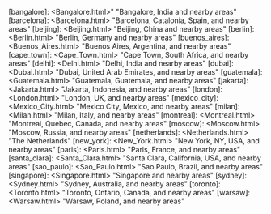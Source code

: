 <!-- Repositories -->

[repo:alut]: <https://github.com/blackberry/ALUT> "Repo: ALUT, OpenAL Utilities"
[repo:bbuijs]: <http://github.com/blackberry/bbui.js> "Repo: bbUI.js Framework for WebWorks"
[repo:cascadescommunitysamples]: <http://github.com/blackberry/Cascades-Community-Samples> "Repo: Community - RIM and non-RIM - Samples using the Cascades framework"
[repo:cascades-samples]: <http://github.com/blackberry/Cascades-Samples> "repo: Official Cascades Samples"
[repo:gameplay]: <http://github.com/blackberry/Gameplay> "Repo: Gameplay, a Portable, OpenSource Gaming Framework"
[repo:jquery-mobile-samples]: <http://github.com/blackberry/jQuery-Mobile-Samples> "Repo: jQuery-Mobile-Samples Repository"
[repo:ndk-samples]: <http://github.com/blackberry/NDK-Samples> "Repo: Native Samples that can be used with the NDK"
[repo:openal]: <http://github.com/blackberry/OpenAL> "Repo: OpenAL"
[repo:picturewall]: <http://github.com/blackberry/PictureWall> "Repo: HTML5 Application to display pictures on a wall of devices"
[repo:qrencode]: <http://github.com/blackberry/QREncode> "QREncode Repository"
[repo:ripple-ui]: <http://github.com/blackberry/Ripple-UI> "Repo: Ripple UI Emulator"
[repo:ripple-framework]: <http://github.com/blackberry/Ripple-Framework> "Repo: Ripple Framework"
[repo:ripple-services]: <http://github.com/blackberry/Ripple-Services> "Repo: Ripple Services"
[repo:sdl]: <http://github.com/blackberry/SDL> "Repo:SDL"
[repo:scoreloop-samples]: <http://github.com/blackberry/Scoreloop-Samples> "Socoreloop-Samples Repository"
[repo:webgl-samples]: <http://github.com/blackberry/webgl-samples> "Repository for Community - RIM and non-RIM - Samples using WebGL"
[repo:webworks-samples]: <http://github.com/blackberry/webworks-samples> "Repository for Community - RIM and non-RIM - Samples using the BlackBerry Webworks framework"
[repo:zxing]: <http://github.com/blackberry/ZXing> "ZXing Repository"

<!-- Absolute Paths -->

[asl2]: <http://www.apache.org/licenses/LICENSE-2.0.html> "Apache License, Version 2.0"
[gpl]: <TBD> "TBD"
[bsd]: <http://en.wikipedia.org/wiki/BSD_licenses> "BSD Licenses, at Wikipedia"

<!-- Relative Paths -->

[all_pages]: <All_Pages.html> "All Pages in this Wiki"
[all_articles]: <articles/All_Articles.html> "All Articles in this Wiki"
[all_slides]: <slides/All_Slides.html> "All Presentations in this Wiki"
[all_news]: <news/index.html> "All News in this Wiki"
[recent_changes]: <Recent_Changes.html> "Recent changes in this Wiki"

[adobe_air]: <Adobe_AIR.html> "Adobe Integrated Runtime (AIR)"
[alicejs]: <AliceJS.html> "Alice - A Lightweight Independent CSS Engine"
[air]: <AIR.html> "Adobe Integrated Runtime (AIR)"
[apache_cordova]: <Apache_Cordova.html> "The Open Source HTML5 Cross-Platform Framework"
[bbuijs]: <bbUIjs.html> "A WebWorks-based Framework to write HTML5 applications using BBOS and BB10 Conventions"
[blackberry_10]: <BlackBerry_10.html> "The next generation BlackBerry Platform"
[bps]: <BlackBerry_Platform_Services.html> "BlackBerry Platform Services"
[bugs]: <Bugs.html> "Filing and Searching for Bugs"
[camera]: <Camera.html> "Camera APIs"
[cascades]: <Cascades.html> "Cascades"
[cascades_samples]: <Cascades_Samples.html> "Cascades Samples"
[cascades_samples_and_tips]: <Cascades_Samples_and_Tips.html> "Cascades Samples and Tips"
[debugtoken]: <DebugToken.html> "DebugToken"
[events]: <Events.html> "Events"
[frogatto]: <Frogatto.html> "A 2-D Game"
[html5]: <HTML5.html> "The BlackBerry HTML5 Software Platform"
[html5_samples]: <HTML5_Samples.html> "Open Source Samples showcasing the HTML5 technology on BlackBerry"
[html5_tools]: <HTML5_Tools.html> "Tools useful for HTML5 Development"
[nfc]: <NFC.html> "NFC - Near Field Communication"
[nodebeat]: <NodeBeat.html> "Visual Music App"
[opencv]: <OpenCV.html> "Language that leverages GPUs"
[openframeworks]: <OpenFrameworks.html> "Open Source Framework for Creative Media Applications"
[opengl]: <OpenGL.html> "Language .."
[open_source]: <Open_Source.html> "Open Source Actvities at RIM"
[picturewall]: <PictureWall.html> "PictureWall Sample Application"
[phonegap]: <PhoneGap.html> "Original cross-platform framework from Nitobi"
[python]: <Python.html> "Python"
[qr_code]: <QR_Code.html> "QR Codes - Quick Release Codes"
[qml]: <QML.html> "Qt Meta Language"
[qsa]: <QNX_Sound_Architecture.html> "QNX Sound Architecture"
[qt]: <Qt.html> "Qt"
[samples]: <Samples.html> "Code Samples"
[slideshare]: <SlideShare.html> "Presentations at SlideShare"
[threejs]: <threeJS.html> "A WebGL 3-D Framework"
[url_launcher]: <URL_Launcher.html> "URL Launching Application"
[webgl]: <WebGL.html> "OpenGL ES 2.0 for the Web"
[webkit]: <Webkit.html> "An Open Source Browser Layout Engine"
[webworks]: <WebWorks.html> "A framework to write HTML5 Applications for the BlackBerry Platform"
[youtube]: <YouTube.html> "Videos at YouTube"

[gameplay]: <Gameplay.html> "Portable, OpenSource Gaming Framework"
[jquery-mobile]: <jQuery-Mobile-Samples.html> "jQuery-Mobile-Samples Repository"

[code_samples]: <Code_Samples.html> "Code Samples"


[ripple]: <TBD> "TBD"

[air_samples]: <TBD> "TBD"
[bws_samples]: <TBD> "TBD"
[code_signing]: <TBD> "TBD"
[gaming_samples]: <TBD> "TBD"

[bb6]: <TBD> "TBD"
[bb7]: <TBD> "TBD"
[bridge]: <TBD> "TBD"
[qnx]: <TBD> "TBD"
[tunneltilt]: <TBD> "TBD"

[bbw]: <TBD> "TBD"
[bb10jam]: <BlackBerry_Jam.html> "BlackBerry 10 Jam"
[devcon]: <Developer_Conferences.html> "Developer Conferences"
[devcon2011_america]: <Developer_Conferences.html> "Developer Conferences"
[devcon2011_asia]: <Developer_Conferences.html> "Developer Conferences"
[devcon2012_europe]: <Developer_Conferences.html> "Developer Conferences"

[blackberry_playbook]: <TBD> "BlackBerry PlayBook"
[playbook]: <TBD> "BlackBerry PlayBook"

[clifford_hung]: <Clifford_Hung.html> "Clifford Hung"
[laurence_muller]: <Laurence_Muller.html> "Laurence Muller"
[tim_neil]: <Tim_Neil.html> "Tim Neil"

[seth_sandler]: <TBD> "TBD"

[jonathan_feldstein]: <TBD> "TBD"
[laurent_hasson]: <TBD> "TBD"
[ken_wallis]: <TBD> "TBD"
[gord_tanner]: <TBD> "TBD"
[andy_abgottspon]: <TBD> "TBD"
[eduardo_pelegrillopart]: <TBD> "TBD"
[george_staikos]: <TBD> "TBD"


[dc12e_dev339]: <slides/devcon2012-europe/Which_Programming_Environment_for_You.html> "Which Programming Environment is Right for You?"
[dc12e_dev311]: <slides/devcon2012-europe/Build_NFC_App.html> "How to Build an NFC-Enabled App"
[dc12e_dev319]: <slides/devcon2012-europe/Introduction_to_PlayBook_NDK.html> "Introduction to the BlackBerry PlayBook Native SDK: Building a Sample Application"
[dc12e_dev301]: <slides/devcon2012-europe/Introduction_to_WebWorks.html> "Introduction to BlackBerry WebWorks"
[dc12e_dev345]: <slides/devcon2012-europe/Mastering_Java_Layouts.html> "Mastering Java Layouts: Fields, Managers, and Screens"

[mwc2012_asaunders]: <slides/mwc2012/BlackBerry_Dev_Community.html> "The BlackBerry Developer Community"

[amsterdam]: <Amsterdam.html> "Amsterdam, Netherlands, and nearby areas"
[austin]: <Austin.html> "Austin, Texas, USA, and nearby areas"
[bangalore]: <Bangalore.html>" "Bangalore, India and nearby areas"
[barcelona]: <Barcelona.html> "Barcelona, Catalonia, Spain, and nearby areas"
[beijing]: <Beijing.html> "Beijing, China and nearby areas"
[berlin]: <Berlin.html> "Berlin, Germany and nearby areas"
[buenos_aires]: <Buenos_Aires.html> "Buenos Aires, Argentina, and nearby areas"
[cape_town]: <Cape_Town.html> "Cape Town, South Africa, and nearby areas"
[delhi]: <Delhi.html> "Delhi, India and nearby areas"
[dubai]: <Dubai.html> "Dubai, United Arab Emirates, and nearby areas"
[guatemala]: <Guatemala.html> "Guatemala, Guatemala, and nearby areas"
[jakarta]: <Jakarta.html> "Jakarta, Indonesia, and nearby areas"
[london]: <London.html> "London, UK, and nearby areas"
[mexico_city]: <Mexico_City.html> "Mexico City, Mexico, and nearby areas"
[milan]: <Milan.html> "Milan, Italy, and nearby areas"
[montreal]: <Montreal.html> "Montreal, Quebec, Canada, and nearby areas"
[moscow]: <Moscow.html> "Moscow, Russia, and nearby areas"
[netherlands]: <Netherlands.html> "The Netherlands"
[new_york]: <New_York.html> "New York, NY, USA, and nearby areas"
[paris]: <Paris.html> "Paris, France, and nearby areas"
[santa_clara]: <Santa_Clara.html> "Santa Clara, California, USA, and nearby areas"
[sao_paulo]: <Sao_Paulo.html> "Sao Paulo, Brazil, and nearby areas"
[singapore]: <Singapore.html> "Singapore and nearby areas"
[sydney]: <Sydney.html> "Sydney, Australia, and nearby areas"
[toronto]: <Toronto.html> "Toronto, Ontario, Canada, and nearby areas"
[warsaw]: <Warsaw.html> "Warsaw, Poland, and nearby areas"